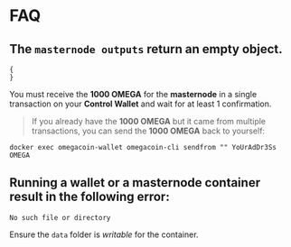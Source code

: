 # FAQ

## The `masternode outputs` return an empty object.
```
{
}
```

You must receive the **1000 OMEGA** for the **masternode** in a single transaction on your **Control Wallet** and wait for at least 1 confirmation.
> If you already have the **1000 OMEGA** but it came from multiple transactions, you can send the **1000 OMEGA** back to yourself:
```
docker exec omegacoin-wallet omegacoin-cli sendfrom "" YoUrAdDr3Ss OMEGA
```

## Running a **wallet** or a **masternode** container result in the following error:
```
No such file or directory
```

Ensure the `data` folder is *writable* for the container.
